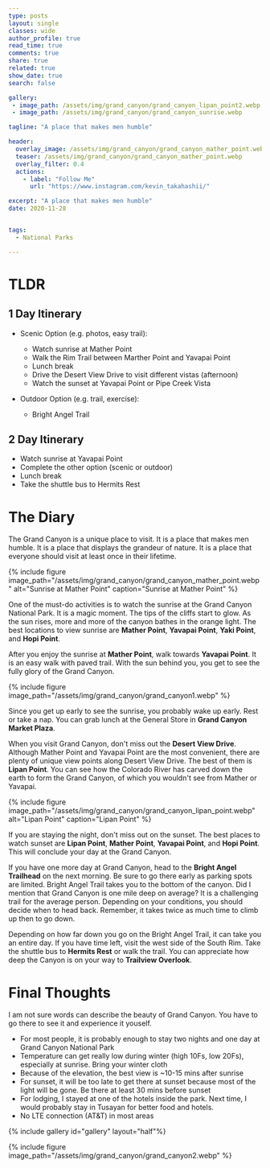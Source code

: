 ```yaml
---
type: posts
layout: single
classes: wide
author_profile: true
read_time: true
comments: true
share: true
related: true
show_date: true
search: false

gallery:
 - image_path: /assets/img/grand_canyon/grand_canyon_lipan_point2.webp
 - image_path: /assets/img/grand_canyon/grand_canyon_sunrise.webp

tagline: "A place that makes men humble"

header:
  overlay_image: /assets/img/grand_canyon/grand_canyon_mather_point.webp
  teaser: /assets/img/grand_canyon/grand_canyon_mather_point.webp
  overlay_filter: 0.4
  actions:
    - label: "Follow Me"
      url: "https://www.instagram.com/kevin_takahashii/"

excerpt: "A place that makes men humble"
date: 2020-11-28


tags:
  - National Parks

---
```


# TLDR
## 1 Day Itinerary
* Scenic Option (e.g. photos, easy trail):
    * Watch sunrise at Mather Point
    * Walk the Rim Trail between Marther Point and Yavapai Point
    * Lunch break
    * Drive the Desert View Drive to visit different vistas (afternoon)
    * Watch the sunset at Yavapai Point or Pipe Creek Vista

* Outdoor Option (e.g. trail, exercise):
   * Bright Angel Trail

## 2 Day Itinerary
* Watch sunrise at Yavapai Point
* Complete the other option (scenic or outdoor)
* Lunch break
* Take the shuttle bus to Hermits Rest

# The Diary
The Grand Canyon is a unique place to visit. It is a place that makes men humble. It is a place that displays the grandeur of nature. It is a place that everyone should visit at least once in their lifetime.

{% include figure image_path="/assets/img/grand_canyon/grand_canyon_mather_point.webp" alt="Sunrise at Mather Point" caption="Sunrise at Mather Point" %}

One of the must-do activities is to watch the sunrise at the Grand Canyon National Park. It is a magic moment. The tips of the cliffs start to glow. As the sun rises, more and more of the canyon bathes in the orange light. The best locations to view sunrise are **Mather Point**, **Yavapai Point**, **Yaki Point**, and **Hopi Point**.

After you enjoy the sunrise at **Mather Point**, walk towards **Yavapai Point**. It is an easy walk with paved trail. With the sun behind you, you get to see the fully glory of the Grand Canyon.

{% include figure image_path="/assets/img/grand_canyon/grand_canyon1.webp" %}

Since you get up early to see the sunrise, you probably wake up early. Rest or take a nap. You can grab lunch at the General Store in **Grand Canyon Market Plaza**.

When you visit Grand Canyon, don't miss out the **Desert View Drive**. Although Mather Point and Yavapai Point are the most convenient, there are plenty of unique view points along Desert View Drive. The best of them is **Lipan Point**. You can see how the Colorado River has carved down the earth to form the Grand Canyon, of which you wouldn't see from Mather or Yavapai.

{% include figure image_path="/assets/img/grand_canyon/grand_canyon_lipan_point.webp" alt="Lipan Point" caption="Lipan Point" %}

If you are staying the night, don't miss out on the sunset. The best places to watch sunset are **Lipan Point**, **Mather Point**, **Yavapai Point**, and **Hopi Point**. This will conclude your day at the Grand Canyon.

If you have one more day at Grand Canyon, head to the **Bright Angel Trailhead** on the next morning. Be sure to go there early as parking spots are limited. Bright Angel Trail takes you to the bottom of the canyon. Did I mention that Grand Canyon is one mile deep on average? It is a challenging trail for the average person. Depending on your conditions, you should decide when to head back. Remember, it takes twice as much time to climb up then to go down.

Depending on how far down you go on the Bright Angel Trail, it can take you an entire day. If you have time left, visit the west side of the South Rim. Take the shuttle bus to **Hermits Rest** or walk the trail. You can appreciate how deep the Canyon is on your way to **Trailview Overlook**.

# Final Thoughts

I am not sure words can describe the beauty of Grand Canyon. You have to go there to see it and experience it youself.

* For most people, it is probably enough to stay two nights and one day at Grand Canyon National Park
* Temperature can get really low during winter (high 10Fs, low 20Fs), especially at sunrise. Bring your winter cloth
* Because of the elevation, the best view is ~10-15 mins after sunrise
* For sunset, it will be too late to get there at sunset because most of the light will be gone. Be there at least 30 mins before sunset
* For lodging, I stayed at one of the hotels inside the park. Next time, I would probably stay in Tusayan for better food and hotels.
* No LTE connection (AT&T) in most areas

{% include gallery id="gallery" layout="half"%}

{% include figure image_path="/assets/img/grand_canyon/grand_canyon2.webp" %}

